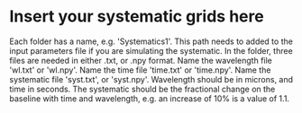 # Insert your systematic grids here

Each folder has a name, e.g. 'Systematics1'.  This path needs to added to the input parameters file if you are simulating the systematic.  In the folder, three files are needed in either .txt, or .npy format.  Name the wavelength file 'wl.txt' or 'wl.npy'.  Name the time file 'time.txt' or 'time.npy'.  Name the systematic file 'syst.txt', or 'syst.npy'.   Wavelength should be in microns, and time in seconds.  The systematic should be the fractional change on the baseline with time and wavelength, e.g. an increase of 10% is a value of 1.1.


